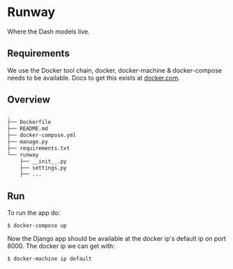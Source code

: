 
# Runway
Where the Dash models live.


## Requirements
We use the Docker tool chain, docker, docker-machine & docker-compose needs to be available. Docs to get this exists at [docker.com](https://www.docker.com).


## Overview

```bash
.
├── Dockerfile
├── README.md
├── docker-compose.yml
├── manage.py
├── requirements.txt
└── runway
    ├── __init__.py
    ├── settings.py
    ├── ... 
```

## Run
To run the app do:
```shell
$ docker-compose up
```
Now the Django app should be available at the docker ip's default ip on port 8000. The docker ip we can get with:
```shell
$ docker-machine ip default
```